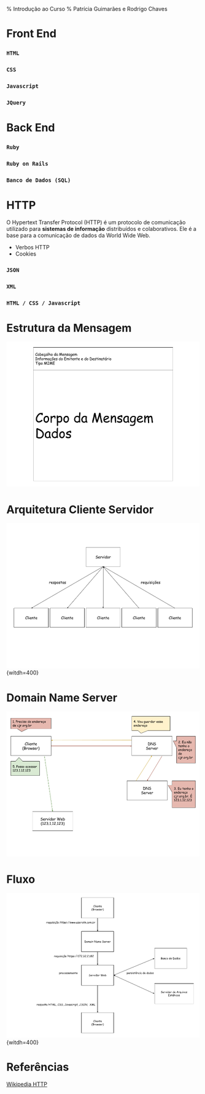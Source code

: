 % Introdução ao Curso
% Patrícia Guimarães e Rodrigo Chaves

# Front End

### `HTML`

### `CSS`

### `Javascript`

### `JQuery`

# Back End

### `Ruby`

### `Ruby on Rails`

### `Banco de Dados (SQL)`

# HTTP

O Hypertext Transfer Protocol (HTTP) é um protocolo de comunicação utilizado 
para **sistemas de informação** distribuídos 
 e colaborativos. Ele é a base para a comunicação de dados da World Wide Web.

+ Verbos HTTP
+ Cookies

### `JSON`

### `XML`

### `HTML / CSS / Javascript`

# Estrutura da Mensagem

![Mensagem](modulo0/imagens/mensagem.png)

# Arquitetura Cliente Servidor

![Cliente Servidor](modulo0/imagens/cliente_servidor.png){witdh=400}

# Domain Name Server

![DNS](modulo0/imagens/dns.png)

# Fluxo

![Fluxo](modulo0/imagens/web.png){witdh=400}

# Referências

[Wikipedia HTTP](https://pt.wikipedia.org/wiki/Hypertext_Transfer_Protocol)